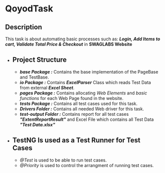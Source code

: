 # QoyodTask

## Description

  This task is about automating basic processes such as: **_Login, Add Items to cart, Validate Total Price & Checkout_** in **SWAGLABS Website**

- ## **Project Structure**

    - ***base Package :*** Contains the base implementation of the PageBase and TestBase.
    - ***io Package :*** Contains _**ExcelParser**_ Class which reads Test Data from external _**Excel Sheet**_.
    - ***pages Package :*** Contains allocating _Web Elements_ and _basic functions_ for each Web Page found in the website.
    - ***tests Package :*** Contains all test cases used for this task.
    - ***Drivers Folder :*** Contains all needed Web driver for this task.
    - ***test-output Folder :*** Contains report for all test cases **_"ExtentReportResult"_** and Excel File which contains all Test Data _**"Test Data.xlsx"**_
    
- ## **TestNG Is used as a Test Runner for Test Cases**

    - *@Test* is used to be able to run test cases.<br />
    - *@Priority* is used to control the arrangment of running test cases.

